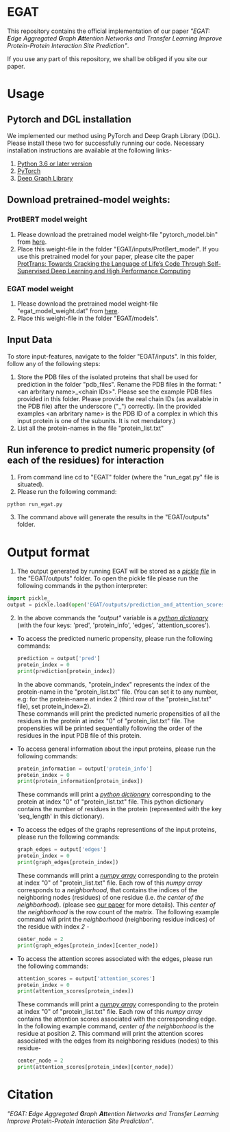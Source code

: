 # EGAT
This repository contains the official implementation of our paper *"EGAT: **E**dge Aggregated **G**raph **At**tention Networks and Transfer Learning Improve Protein-Protein Interaction Site Prediction"*.

If you use any part of this repository, we shall be obliged if you site our paper.

# Usage
## Pytorch and DGL installation
We implemented our method using PyTorch and Deep Graph Library (DGL). Please install these two for successfully running our code. Necessary installation instructions are available at the following links-
1. [Python 3.6 or later version](https://www.python.org/downloads/)
2. [PyTorch](https://pytorch.org/get-started/locally/#start-locally)
3. [Deep Graph Library](https://www.dgl.ai/pages/start.html)

## Download pretrained-model weights:
### ProtBERT model weight
1. Please download the pretrained model weight-file "pytorch_model.bin" from [here](https://drive.google.com/file/d/10MLado6OTLtQ_RWbBEyZNaPCVXaCf73z/view?usp=sharing).
2. Place this weight-file in the folder "EGAT/inputs/ProtBert_model".
If you use this pretrained model for your paper, please cite the paper [ProtTrans: Towards Cracking the Language of Life’s Code Through Self-Supervised Deep Learning and High Performance Computing](https://www.biorxiv.org/content/10.1101/2020.07.12.199554v2)
### EGAT model weight
1. Please download the pretrained model weight-file "egat_model_weight.dat" from [here](https://drive.google.com/file/d/1KsbJ6x8y_8YneO29d81khIhXwt57SWwz/view?usp=sharing).
2. Place this weight-file in the folder "EGAT/models".

## Input Data
To store input-features, navigate to the folder "EGAT/inputs". In this folder, follow any of the following steps:
1. Store the PDB files of the isolated proteins that shall be used for prediction in the folder "pdb_files". Rename the PDB files in the format: "\<an arbritary name\>\_\<chain IDs\>". Please see the example PDB files provided in this folder. Please provide the real chain IDs (as available in the PDB file) after the underscore ("\_") correctly. (In the provided examples \<an arbritary name\> is the PDB ID of a complex in which this input protein is one of the subunits. It is not mendatory.)
2. List all the protein-names in the file "protein_list.txt"

## Run inference to predict numeric propensity (of each of the residues) for interaction
1. From command line cd to "EGAT" folder (where the "run_egat.py" file is situated).
2. Please run the following command:
```python
python run_egat.py
```
3. The command above will generate the results in the "EGAT/outputs" folder.

# Output format
1. The output generated by running EGAT will be stored as a [*pickle file*](https://docs.python.org/3/library/pickle.html) in the "EGAT/outputs" folder. To open the pickle file please run the following commands in the python interpreter:
  ```python
  import pickle_
  output = pickle.load(open('EGAT/outputs/prediction_and_attention_scores.pkl', 'rb'))
  ```
2. In the above commands the *"output"* variable is a [*python dictionary*](https://docs.python.org/3/tutorial/datastructures.html#dictionaries) (with the four keys: 'pred', 'protein_info', 'edges', 'attention_scores').  
  - To access the predicted numeric propensity, please run the following commands:  
    ```python
    prediction = output['pred']  
    protein_index = 0  
    print(prediction[protein_index])  
    ```
    In the above commands, "protein_index" represents the index of the protein-name in the "protein_list.txt" file. (You can set it to any number, e.g: for the protein-name at index 2 (third row of the "protein_list.txt" file), set protein_index=2).  
    These commands will print the predicted numeric propensities of all the residues in the protein at index "0" of "protein_list.txt" file. The propensities will be printed sequentially following the order of the residues in the input PDB file of this protein.  

  - To access general information about the input proteins, please run the following commands:  
    ```python
    protein_information = output['protein_info']  
    protein_index = 0  
    print(protein_information[protein_index])    
    ```
    These commands will print a [*python dictionary*](https://docs.python.org/3/tutorial/datastructures.html#dictionaries) corresponding to the protein at index "0" of "protein_list.txt" file. This python dictionary contains the number of residues in the protein (represented with the key 'seq_length' in this dictionary).  

  - To access the edges of the graphs representions of the input proteins, please run the following commands:  
    ```python
    graph_edges = output['edges']  
    protein_index = 0  
    print(graph_edges[protein_index])  
    ```
    These commands will print a [*numpy array*](https://numpy.org/doc/stable/reference/generated/numpy.array.html) corresponding to the protein at index "0" of "protein_list.txt" file. Each row of this *numpy array* corresponds to a *neighborhood*, that contains the indices of the neighboring nodes (residues) of one residue (i.e. *the center of the neighborhood*). (please see [our paper]() for more details). This *center of the neighborhood* is the row count of the matrix. The following example command will print the *neighborhood* (neighboring residue indices) of the residue with index *2* -  
    ```python
    center_node = 2  
    print(graph_edges[protein_index][center_node])  
    ```
  
  - To access the attention scores associated with the edges, please run the following commands:  
    ```python
    attention_scores = output['attention_scores']  
    protein_index = 0  
    print(attention_scores[protein_index])  
    ```
    These commands will print a [*numpy array*](https://numpy.org/doc/stable/reference/generated/numpy.array.html) corresponding to the protein at index "0" of "protein_list.txt" file. Each row of this *numpy array* contains the attention scores associated with the corresponding edge. In the following example command, *center of the neighborhood* is the residue at position *2*. This command will print the attention scores associated with the edges from its neighboring residues (nodes) to this residue-  
    ```python
    center_node = 2  
    print(attention_scores[protein_index][center_node])  
    ```
    
# Citation
*"EGAT: **E**dge Aggregated **G**raph **At**tention Networks and Transfer Learning Improve Protein-Protein Interaction Site Prediction"*.
